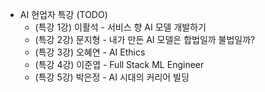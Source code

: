 - AI 현업자 특강 (TODO)
    - (특강 1강) 이활석 - 서비스 향 AI 모델 개발하기
    - (특강 2강) 문지형 - 내가 만든 AI 모델은 합법일까 불법일까?
    - (특강 3강) 오혜연 - AI Ethics
    - (특강 4강) 이준엽 - Full Stack ML Engineer
    - (특강 5강) 박은정 - AI 시대의 커리어 빌딩